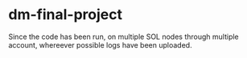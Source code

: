 # dm-final-project

Since the code has been run, on multiple SOL nodes through multiple account, whereever possible  logs have been uploaded.
